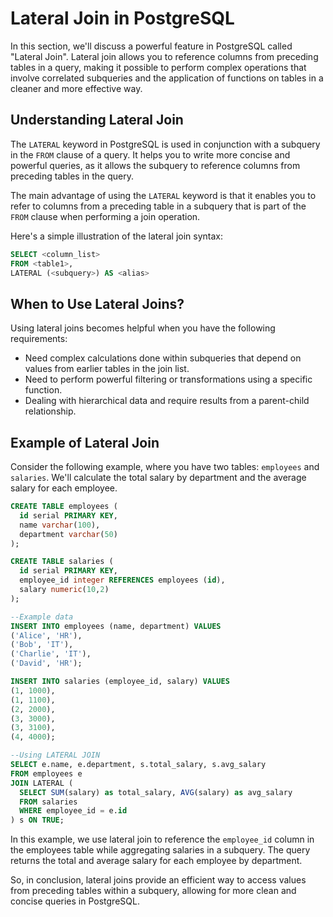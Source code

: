 # Lateral Join in PostgreSQL

In this section, we'll discuss a powerful feature in PostgreSQL called "Lateral Join". Lateral join allows you to reference columns from preceding tables in a query, making it possible to perform complex operations that involve correlated subqueries and the application of functions on tables in a cleaner and more effective way.

## Understanding Lateral Join

The `LATERAL` keyword in PostgreSQL is used in conjunction with a subquery in the `FROM` clause of a query. It helps you to write more concise and powerful queries, as it allows the subquery to reference columns from preceding tables in the query.

The main advantage of using the `LATERAL` keyword is that it enables you to refer to columns from a preceding table in a subquery that is part of the `FROM` clause when performing a join operation.

Here's a simple illustration of the lateral join syntax:

```sql
SELECT <column_list>
FROM <table1>,
LATERAL (<subquery>) AS <alias>
```

## When to Use Lateral Joins?

Using lateral joins becomes helpful when you have the following requirements:

- Need complex calculations done within subqueries that depend on values from earlier tables in the join list.
- Need to perform powerful filtering or transformations using a specific function.
- Dealing with hierarchical data and require results from a parent-child relationship.

## Example of Lateral Join

Consider the following example, where you have two tables: `employees` and `salaries`. We'll calculate the total salary by department and the average salary for each employee.

```sql
CREATE TABLE employees (
  id serial PRIMARY KEY,
  name varchar(100),
  department varchar(50)
);

CREATE TABLE salaries (
  id serial PRIMARY KEY,
  employee_id integer REFERENCES employees (id),
  salary numeric(10,2)
);

--Example data
INSERT INTO employees (name, department) VALUES 
('Alice', 'HR'),
('Bob', 'IT'),
('Charlie', 'IT'),
('David', 'HR');

INSERT INTO salaries (employee_id, salary) VALUES
(1, 1000),
(1, 1100),
(2, 2000),
(3, 3000),
(3, 3100),
(4, 4000);

--Using LATERAL JOIN
SELECT e.name, e.department, s.total_salary, s.avg_salary
FROM employees e
JOIN LATERAL (
  SELECT SUM(salary) as total_salary, AVG(salary) as avg_salary
  FROM salaries
  WHERE employee_id = e.id
) s ON TRUE;
```

In this example, we use lateral join to reference the `employee_id` column in the employees table while aggregating salaries in a subquery. The query returns the total and average salary for each employee by department.

So, in conclusion, lateral joins provide an efficient way to access values from preceding tables within a subquery, allowing for more clean and concise queries in PostgreSQL.